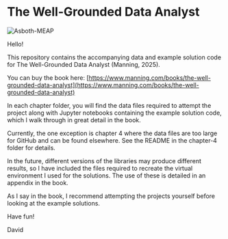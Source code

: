 # The Well-Grounded Data Analyst

![Asboth-MEAP](https://github.com/davidasboth/solve-any-data-analysis-problem/assets/10253275/5f13aadb-eb84-4b0a-8c37-3cf79218175e)

Hello!

This repository contains the accompanying data and example solution code for The Well-Grounded Data Analyst (Manning, 2025).

You can buy the book here: [https://www.manning.com/books/the-well-grounded-data-analyst](https://www.manning.com/books/the-well-grounded-data-analyst)

In each chapter folder, you will find the data files required to attempt the project along with Jupyter notebooks containing the example solution code, which I walk through in great detail in the book.

Currently, the one exception is chapter 4 where the data files are too large for GitHub and can be found elsewhere. See the README in the chapter-4 folder for details.

In the future, different versions of the libraries may produce different results, so I have included the files required to recreate the virtual environment I used for the solutions. The use of these is detailed in an appendix in the book.

As I say in the book, I recommend attempting the projects yourself before looking at the example solutions.

Have fun!

David
